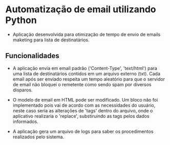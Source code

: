 # Automatização de email utilizando Python

- Aplicação desenvolvida para otimização de tempo de envio de emails maketing para lista de destinatários.

## Funcionalidades

- A aplicação envia em email padrão ('Content-Type', 'text/html') para uma lista de destinatários contidos em um arquivo externo (txt). Cada email após ser enviado respeita um tempo aleatório para que o servidor de email não bloquei o remetente como sendo spam por diversos disparos.

- O modelo de email em HTML pode ser modificado. Um bloco não foi implementado pois vai de acordo com as necessidades do usuário, neste caso seria as alterações de 'tags' dentro do arquivo, onde o aplicativo realizaria o 'replace', substiruindo as tags pelos dados informados.

- A aplicação gera um arquivo de logs para saber os procedimentos realizados pelo sistema.

